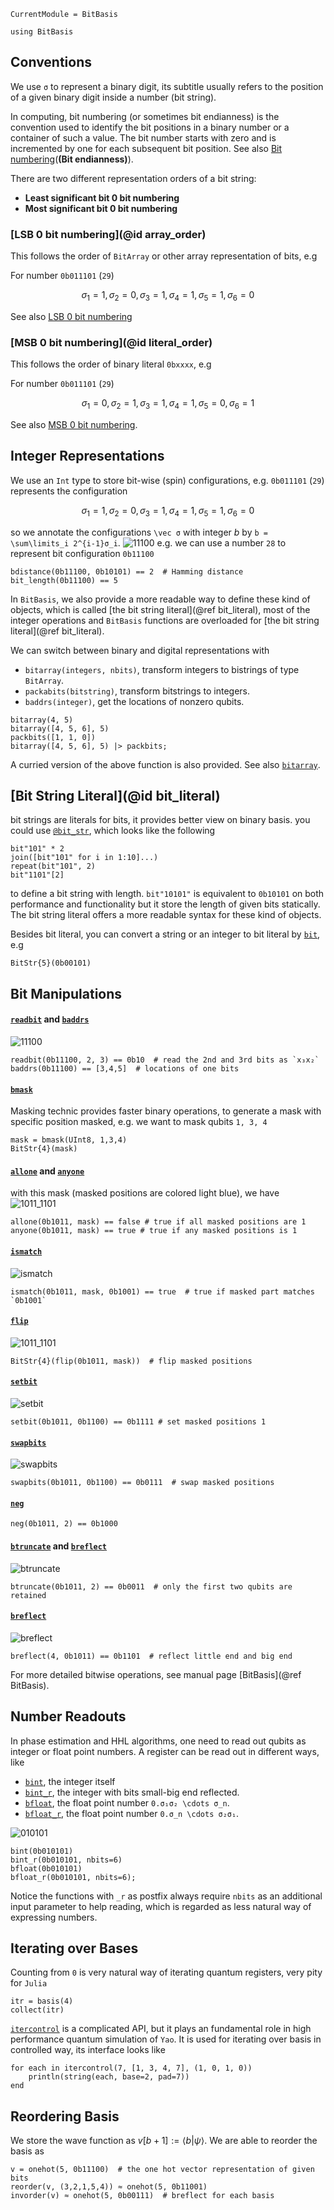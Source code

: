 ```@meta
CurrentModule = BitBasis
```

```@setup tutorial
using BitBasis
```

## Conventions

We use ``σ`` to represent a binary digit, its subtitle usually refers to the
position of a given binary digit inside a number (bit string).

In computing, bit numbering (or sometimes bit endianness) is the convention used to identify the bit positions in a binary number or a container of such a value. The bit number starts with zero and is incremented by one for each subsequent bit position. See also [Bit numbering](https://en.wikipedia.org/wiki/Bit_numbering)(**(Bit endianness)**).

There are two different representation orders of a bit string:

- **Least significant bit 0 bit  numbering**
- **Most significant bit 0 bit numbering**

### [**LSB 0 bit numbering**](@id array_order)

This follows the order of `BitArray` or other array representation of bits, e.g

For number `0b011101` (`29`)

```math
\sigma_1=1, \sigma_2=0, \sigma_3=1, \sigma_4=1, \sigma_5=1, \sigma_6=0
```

See also [LSB 0 bit numbering](https://en.wikipedia.org/wiki/Bit_numbering#LSB_0_bit_numbering)

### [**MSB 0 bit numbering**](@id literal_order)

This follows the order of binary literal `0bxxxx`, e.g

For number `0b011101` (`29`)

```math
\sigma_1=0, \sigma_2=1, \sigma_3=1, \sigma_4=1, \sigma_5=0, \sigma_6=1
```

See also [MSB 0 bit numbering](https://en.wikipedia.org/wiki/Bit_numbering#MSB_0_bit_numbering).

## Integer Representations

We use an `Int` type to store bit-wise (spin) configurations, e.g. `0b011101` (`29`) represents the configuration

```math
\sigma_1=1, \sigma_2=0, \sigma_3=1, \sigma_4=1, \sigma_5=1, \sigma_6=0
```

so we annotate the configurations ``\vec σ`` with integer $b$ by ``b = \sum\limits_i 2^{i-1}σ_i``.
![11100](assets/bitbasic.png)
e.g. we can use a number `28` to represent bit configuration `0b11100`

```@repl tutorial
bdistance(0b11100, 0b10101) == 2  # Hamming distance
bit_length(0b11100) == 5
```

In `BitBasis`, we also provide a more readable way to define these kind of objects, which is called [the bit string literal](@ref bit_literal), most of the integer operations and `BitBasis` functions are overloaded for [the bit string literal](@ref bit_literal).

We can switch between binary and digital representations with
* `bitarray(integers, nbits)`, transform integers to bistrings of type `BitArray`.
* `packabits(bitstring)`, transform bitstrings to integers.
* `baddrs(integer)`, get the locations of nonzero qubits.

```@repl tutorial
bitarray(4, 5)
bitarray([4, 5, 6], 5)
packbits([1, 1, 0])
bitarray([4, 5, 6], 5) |> packbits;
```

A curried version of the above function is also provided. See also [`bitarray`](@ref).

## [Bit String Literal](@id bit_literal)
bit strings are literals for bits, it provides better view on binary basis.
you could use [`@bit_str`](@ref), which looks like the following

```@repl tutorial
bit"101" * 2
join([bit"101" for i in 1:10]...)
repeat(bit"101", 2)
bit"1101"[2]
```

to define a bit string with length. `bit"10101"` is equivalent to `0b10101` on both performance and functionality but it store the length of given bits statically.
The bit string literal offers a more readable syntax for these kind of objects.

Besides bit literal, you can convert a string or an integer to bit literal by [`bit`](@ref), e.g

```@repl tutorial
BitStr{5}(0b00101)
```

## Bit Manipulations
#### [`readbit`](@ref) and [`baddrs`](@ref)
![11100](assets/11100.png)

```@repl tutorial
readbit(0b11100, 2, 3) == 0b10  # read the 2nd and 3rd bits as `x₃x₂`
baddrs(0b11100) == [3,4,5]  # locations of one bits
```

#### [`bmask`](@ref)
Masking technic provides faster binary operations, to generate a mask with specific position masked, e.g. we want to mask qubits `1, 3, 4`

```@repl tutorial
mask = bmask(UInt8, 1,3,4)
BitStr{4}(mask)
```

#### [`allone`](@ref) and [`anyone`](@ref)
with this mask (masked positions are colored light blue), we have
![1011_1101](assets/1011_1101.png)

```@repl tutorial
allone(0b1011, mask) == false # true if all masked positions are 1
anyone(0b1011, mask) == true # true if any masked positions is 1
```

#### [`ismatch`](@ref)
![ismatch](assets/ismatch.png)

```@repl tutorial
ismatch(0b1011, mask, 0b1001) == true  # true if masked part matches `0b1001`
```


#### [`flip`](@ref)
![1011_1101](assets/flip.png)

```@repl tutorial
BitStr{4}(flip(0b1011, mask))  # flip masked positions
```

#### [`setbit`](@ref)
![setbit](assets/setbit.png)

```@repl tutorial
setbit(0b1011, 0b1100) == 0b1111 # set masked positions 1
```

#### [`swapbits`](@ref)
![swapbits](assets/swapbits.png)

```@repl tutorial
swapbits(0b1011, 0b1100) == 0b0111  # swap masked positions
```

#### [`neg`](@ref)

```@repl tutorial
neg(0b1011, 2) == 0b1000
```

#### [`btruncate`](@ref) and [`breflect`](@ref)
![btruncate](assets/btruncate.png)

```@repl tutorial
btruncate(0b1011, 2) == 0b0011  # only the first two qubits are retained
```

#### [`breflect`](@ref)
![breflect](assets/breflect.png)

```@repl tutorial
breflect(4, 0b1011) == 0b1101  # reflect little end and big end
```


For more detailed bitwise operations, see manual page [BitBasis](@ref BitBasis).

## Number Readouts
In phase estimation and HHL algorithms, one need to read out qubits as integer or float point numbers.
A register can be read out in different ways, like
* [`bint`](@ref), the integer itself
* [`bint_r`](@ref), the integer with bits small-big end reflected.
* [`bfloat`](@ref), the float point number ``0.σ₁σ₂ \cdots σ_n``.
* [`bfloat_r`](@ref), the float point number ``0.σ_n \cdots σ₂σ₁``.

![010101](assets/010101.png)


```@repl tutorial
bint(0b010101)
bint_r(0b010101, nbits=6)
bfloat(0b010101)
bfloat_r(0b010101, nbits=6);
```

Notice the functions with `_r` as postfix always require `nbits` as an additional input parameter to help reading, which is regarded as less natural way of expressing numbers.

## Iterating over Bases
Counting from `0` is very natural way of iterating quantum registers, very pity for `Julia`


```@repl tutorial
itr = basis(4)
collect(itr)
```


[`itercontrol`](@ref) is a complicated API, but it plays an fundamental role in high performance quantum simulation of `Yao`. It is used for iterating over basis in controlled way, its interface looks like

```@repl tutorial
for each in itercontrol(7, [1, 3, 4, 7], (1, 0, 1, 0))
    println(string(each, base=2, pad=7))
end
```

## Reordering Basis
We store the wave function as $v[b+1] := \langle b|\psi\rangle$.
We are able to reorder the basis as


```@repl tutorial
v = onehot(5, 0b11100)  # the one hot vector representation of given bits
reorder(v, (3,2,1,5,4)) ≈ onehot(5, 0b11001)
invorder(v) ≈ onehot(5, 0b00111)  # breflect for each basis
```
